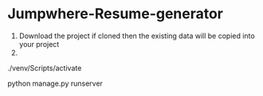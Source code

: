 # Jumpwhere-Resume-generator

1. Download the project if cloned then the existing data will be copied into your project
2.  


./venv/Scripts/activate

python manage.py runserver

